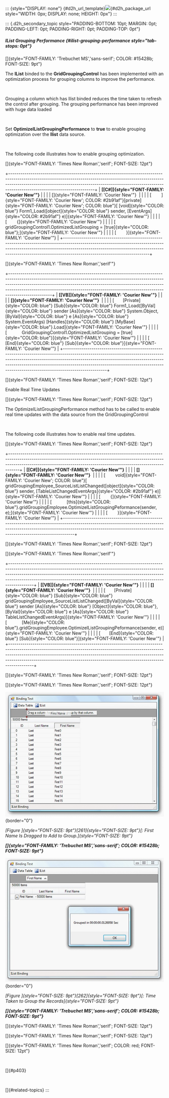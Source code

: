 ::: {style="DISPLAY: none"}
[](ms-xhelp:///?Id=d2h_url_template){#d2h_url_template}![](!package_url!){#d2h_package_url style="WIDTH: 0px; DISPLAY: none; HEIGHT: 0px"}
:::

::: {.d2h_secondary_topic style="PADDING-BOTTOM: 10pt; MARGIN: 0pt; PADDING-LEFT: 0pt; PADDING-RIGHT: 0pt; PADDING-TOP: 0pt"}
##### IList Grouping Performance {#ilist-grouping-performance style="tab-stops: 0pt"}

[]{style="FONT-FAMILY: 'Trebuchet MS','sans-serif'; COLOR: #15428b; FONT-SIZE: 9pt"} 

The **IList** binded to the **GridGroupingControl** has been implemented with an optimization process for grouping columns to improve the performance.

 

Grouping a column which has Ilist binded reduces the time taken to refresh the control after grouping. The grouping performance has been improved with huge data loaded

 

Set **OptimizeIListGroupingPerformance** to **true** to enable grouping optimization over the **Ilist** data source.

 

The following code illustrates how to enable grouping optimization.

[]{style="FONT-FAMILY: 'Times New Roman','serif'; FONT-SIZE: 12pt"} 

+------------------------------------------------------------------------------------------------------------------------------------------------------------------------------------------------------------------------------------------------------------------------------------+
| **[\[C#\]]{style="FONT-FAMILY: 'Courier New'"}**                                                                                                                                                                                                                                   |
|                                                                                                                                                                                                                                                                                    |
| []{style="FONT-FAMILY: 'Courier New'"}                                                                                                                                                                                                                                             |
|                                                                                                                                                                                                                                                                                    |
| [        ]{style="FONT-FAMILY: 'Courier New'; COLOR: #2b91af"}[private]{style="FONT-FAMILY: 'Courier New'; COLOR: blue"}[ [void]{style="COLOR: blue"} Form1_Load([object]{style="COLOR: blue"} sender, [EventArgs]{style="COLOR: #2b91af"} e)]{style="FONT-FAMILY: 'Courier New'"} |
|                                                                                                                                                                                                                                                                                    |
| [        {]{style="FONT-FAMILY: 'Courier New'"}                                                                                                                                                                                                                                    |
|                                                                                                                                                                                                                                                                                    |
| [            gridGroupingControl1.OptimizedListGrouping = [true]{style="COLOR: blue"};]{style="FONT-FAMILY: 'Courier New'"}                                                                                                                                                        |
|                                                                                                                                                                                                                                                                                    |
| [        }]{style="FONT-FAMILY: 'Courier New'"}                                                                                                                                                                                                                                    |
+------------------------------------------------------------------------------------------------------------------------------------------------------------------------------------------------------------------------------------------------------------------------------------+

[]{style="FONT-FAMILY: 'Times New Roman','serif'"} 

+---------------------------------------------------------------------------------------------------------------------------------------------------------------------------------------------------------------------------------------------------------------------------------------------------------------------------------------------+
| **[\[VB\]]{style="FONT-FAMILY: 'Courier New'"}**                                                                                                                                                                                                                                                                                            |
|                                                                                                                                                                                                                                                                                                                                             |
| **[]{style="FONT-FAMILY: 'Courier New'"}**                                                                                                                                                                                                                                                                                                  |
|                                                                                                                                                                                                                                                                                                                                             |
| [       [Private]{style="COLOR: blue"} [Sub]{style="COLOR: blue"} Form1_Load([ByVal]{style="COLOR: blue"} sender [As]{style="COLOR: blue"} System.Object, [ByVal]{style="COLOR: blue"} e [As]{style="COLOR: blue"} System.EventArgs) [Handles]{style="COLOR: blue"} [MyBase]{style="COLOR: blue"}.Load]{style="FONT-FAMILY: 'Courier New'"} |
|                                                                                                                                                                                                                                                                                                                                             |
| [            GridGroupingControl1.OptimizedListGrouping = [true]{style="COLOR: blue"}]{style="FONT-FAMILY: 'Courier New'"}                                                                                                                                                                                                                  |
|                                                                                                                                                                                                                                                                                                                                             |
| [       [End]{style="COLOR: blue"} [Sub]{style="COLOR: blue"}]{style="FONT-FAMILY: 'Courier New'"}                                                                                                                                                                                                                                          |
+---------------------------------------------------------------------------------------------------------------------------------------------------------------------------------------------------------------------------------------------------------------------------------------------------------------------------------------------+

[]{style="FONT-FAMILY: 'Times New Roman','serif'; FONT-SIZE: 12pt"} 

Enable Real Time Updates

[]{style="FONT-FAMILY: 'Times New Roman','serif'; FONT-SIZE: 12pt"} 

The OptimizeIListGroupingPerformance method has to be called to enable real time updates with the data source from the GridGroupingControl

 

The following code illustrates how to enable real time updates.

[]{style="FONT-FAMILY: 'Times New Roman','serif'; FONT-SIZE: 12pt"} 

+-----------------------------------------------------------------------------------------------------------------------------------------------------------------------------------------------------------------------------------------------+
| **[\[C#\]]{style="FONT-FAMILY: 'Courier New'"}**                                                                                                                                                                                              |
|                                                                                                                                                                                                                                               |
| **[]{style="FONT-FAMILY: 'Courier New'"}**                                                                                                                                                                                                    |
|                                                                                                                                                                                                                                               |
| [        void]{style="FONT-FAMILY: 'Courier New'; COLOR: blue"}[ gridGroupingEmployee_SourceListListChanged([object]{style="COLOR: blue"} sender, [TableListChangedEventArgs]{style="COLOR: #2b91af"} e)]{style="FONT-FAMILY: 'Courier New'"} |
|                                                                                                                                                                                                                                               |
| [        {]{style="FONT-FAMILY: 'Courier New'"}                                                                                                                                                                                               |
|                                                                                                                                                                                                                                               |
| [            [this]{style="COLOR: blue"}.gridGroupingEmployee.OptimizeIListGroupingPeformance(sender, e);]{style="FONT-FAMILY: 'Courier New'"}                                                                                                |
|                                                                                                                                                                                                                                               |
| [        }]{style="FONT-FAMILY: 'Courier New'"}                                                                                                                                                                                               |
+-----------------------------------------------------------------------------------------------------------------------------------------------------------------------------------------------------------------------------------------------+

[]{style="FONT-FAMILY: 'Times New Roman','serif'; FONT-SIZE: 12pt"} 

[]{style="FONT-FAMILY: 'Times New Roman','serif'"} 

+------------------------------------------------------------------------------------------------------------------------------------------------------------------------------------------------------------------------------------------------------------------------------------------------------------------------------------+
| **[\[VB\]]{style="FONT-FAMILY: 'Courier New'"}**                                                                                                                                                                                                                                                                                   |
|                                                                                                                                                                                                                                                                                                                                    |
| **[]{style="FONT-FAMILY: 'Courier New'"}**                                                                                                                                                                                                                                                                                         |
|                                                                                                                                                                                                                                                                                                                                    |
| [       [Private]{style="COLOR: blue"} [Sub]{style="COLOR: blue"} gridGroupingEmployee_SourceListListChanged([ByVal]{style="COLOR: blue"} sender [As]{style="COLOR: blue"} [Object]{style="COLOR: blue"}, [ByVal]{style="COLOR: blue"} e [As]{style="COLOR: blue"} TableListChangedEventArgs)]{style="FONT-FAMILY: 'Courier New'"} |
|                                                                                                                                                                                                                                                                                                                                    |
| [            [Me]{style="COLOR: blue"}.gridGroupingEmployee.OptimizeIListGroupingPeformance(sender, e)]{style="FONT-FAMILY: 'Courier New'"}                                                                                                                                                                                        |
|                                                                                                                                                                                                                                                                                                                                    |
| [       [End]{style="COLOR: blue"} [Sub]{style="COLOR: blue"}]{style="FONT-FAMILY: 'Courier New'"}                                                                                                                                                                                                                                 |
+------------------------------------------------------------------------------------------------------------------------------------------------------------------------------------------------------------------------------------------------------------------------------------------------------------------------------------+

[]{style="FONT-FAMILY: 'Times New Roman','serif'; FONT-SIZE: 12pt"} 

[]{style="FONT-FAMILY: 'Times New Roman','serif'; FONT-SIZE: 12pt"} 

![](ImagesExt/image91_321.jpg){border="0"}

*[Figure ]{style="FONT-SIZE: 9pt"}[261]{style="FONT-SIZE: 9pt"}[: First Name Is Dragged to Add to Group.]{style="FONT-SIZE: 9pt"}*

***[]{style="FONT-FAMILY: 'Trebuchet MS','sans-serif'; COLOR: #15428b; FONT-SIZE: 9pt"}*** 

![](ImagesExt/image91_322.jpg){border="0"}

*[Figure ]{style="FONT-SIZE: 9pt"}[262]{style="FONT-SIZE: 9pt"}[: Time Taken to Group the Records]{style="FONT-SIZE: 9pt"}*

***[]{style="FONT-FAMILY: 'Trebuchet MS','sans-serif'; COLOR: #15428b; FONT-SIZE: 9pt"}*** 

[]{style="FONT-FAMILY: 'Times New Roman','serif'; FONT-SIZE: 12pt"} 

[]{style="FONT-FAMILY: 'Times New Roman','serif'; FONT-SIZE: 12pt"} 

[]{style="FONT-FAMILY: 'Times New Roman','serif'; COLOR: red; FONT-SIZE: 12pt"} 

 

[]{#p403} 

 

[]{#related-topics}
:::
